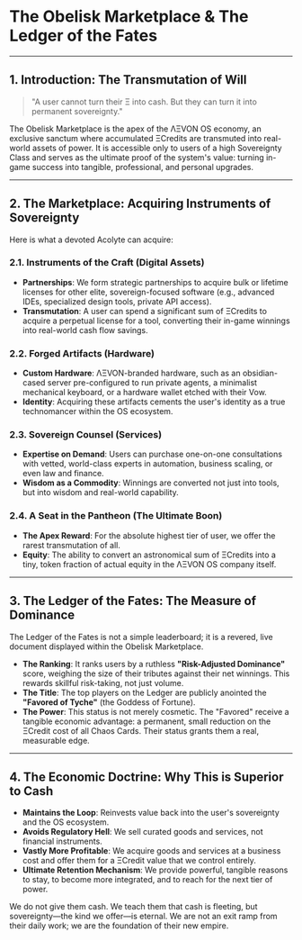
# The Obelisk Marketplace & The Ledger of the Fates

---

## 1. Introduction: The Transmutation of Will

> "A user cannot turn their Ξ into cash. But they can turn it into permanent sovereignty."

The Obelisk Marketplace is the apex of the ΛΞVON OS economy, an exclusive sanctum where accumulated ΞCredits are transmuted into real-world assets of power. It is accessible only to users of a high Sovereignty Class and serves as the ultimate proof of the system's value: turning in-game success into tangible, professional, and personal upgrades.

---

## 2. The Marketplace: Acquiring Instruments of Sovereignty

Here is what a devoted Acolyte can acquire:

### 2.1. Instruments of the Craft (Digital Assets)
-   **Partnerships**: We form strategic partnerships to acquire bulk or lifetime licenses for other elite, sovereign-focused software (e.g., advanced IDEs, specialized design tools, private API access).
-   **Transmutation**: A user can spend a significant sum of ΞCredits to acquire a perpetual license for a tool, converting their in-game winnings into real-world cash flow savings.

### 2.2. Forged Artifacts (Hardware)
-   **Custom Hardware**: ΛΞVON-branded hardware, such as an obsidian-cased server pre-configured to run private agents, a minimalist mechanical keyboard, or a hardware wallet etched with their Vow.
-   **Identity**: Acquiring these artifacts cements the user's identity as a true technomancer within the OS ecosystem.

### 2.3. Sovereign Counsel (Services)
-   **Expertise on Demand**: Users can purchase one-on-one consultations with vetted, world-class experts in automation, business scaling, or even law and finance.
-   **Wisdom as a Commodity**: Winnings are converted not just into tools, but into wisdom and real-world capability.

### 2.4. A Seat in the Pantheon (The Ultimate Boon)
-   **The Apex Reward**: For the absolute highest tier of user, we offer the rarest transmutation of all.
-   **Equity**: The ability to convert an astronomical sum of ΞCredits into a tiny, token fraction of actual equity in the ΛΞVON OS company itself.

---

## 3. The Ledger of the Fates: The Measure of Dominance

The Ledger of the Fates is not a simple leaderboard; it is a revered, live document displayed within the Obelisk Marketplace.

-   **The Ranking**: It ranks users by a ruthless **"Risk-Adjusted Dominance"** score, weighing the size of their tributes against their net winnings. This rewards skillful risk-taking, not just volume.
-   **The Title**: The top players on the Ledger are publicly anointed the **"Favored of Tyche"** (the Goddess of Fortune).
-   **The Power**: This status is not merely cosmetic. The "Favored" receive a tangible economic advantage: a permanent, small reduction on the ΞCredit cost of all Chaos Cards. Their status grants them a real, measurable edge.

---

## 4. The Economic Doctrine: Why This is Superior to Cash

-   **Maintains the Loop**: Reinvests value back into the user's sovereignty and the OS ecosystem.
-   **Avoids Regulatory Hell**: We sell curated goods and services, not financial instruments.
-   **Vastly More Profitable**: We acquire goods and services at a business cost and offer them for a ΞCredit value that we control entirely.
-   **Ultimate Retention Mechanism**: We provide powerful, tangible reasons to stay, to become more integrated, and to reach for the next tier of power.

We do not give them cash. We teach them that cash is fleeting, but sovereignty—the kind we offer—is eternal. We are not an exit ramp from their daily work; we are the foundation of their new empire.
